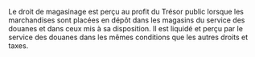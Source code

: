 Le droit de magasinage est perçu au profit du Trésor
public lorsque les marchandises sont placées en dépôt dans les magasins
du service des douanes et dans ceux mis à sa disposition. Il est liquidé
et perçu par le service des douanes dans les mêmes conditions que les
autres droits et taxes.